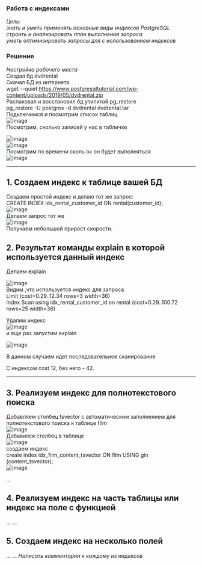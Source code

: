### Работа с индексами  

*Цель:*  
*знать и уметь применять основные виды индексов PostgreSQL*  
*строить и анализировать план выполнения запроса*  
*уметь оптимизировать запросы для с использованием индексов*  

### Решение  
*Настройка рабочего места*  
Создал бд dvdrental  
Скачал БД из интернета  
wget --quiet https://www.postgresqltutorial.com/wp-content/uploads/2019/05/dvdrental.zip  
Распаковал и восстановил бд утилитой pg_restore  
pg_restore -U postgres -d dvdrental dvdrental.tar  
Подключимся и посмотрим список таблиц  
![image](https://github.com/13-rus/Otus/assets/120638894/562d10bc-e992-4be0-a379-61b476c3f900)  
Посмотрим, сколько записей у нас в табличке  

![image](https://github.com/13-rus/Otus/assets/120638894/e4d121cc-f1de-4c45-9d31-5a7fecb7f460)  
![image](https://github.com/13-rus/Otus/assets/120638894/7c553551-dfe5-4713-a5ee-312539d5fa4a)  
Посмотрим по времени сколь ок он будет выполняться  
![image](https://github.com/13-rus/Otus/assets/120638894/cfa288c5-09d2-421c-9b03-d5e5f4b362eb)  
*****  
## 1. Создаем индекс к таблице вашей БД  
Создаем простой индекс и делаю тот же запрос:  
CREATE INDEX idx_rental_customer_id ON rental(customer_id);  
![image](https://github.com/13-rus/Otus/assets/120638894/4c420b1d-71dd-4e78-bc8a-57f676d2f68b)  
Делаем запрос тот же  
![image](https://github.com/13-rus/Otus/assets/120638894/34776b49-e065-4cf6-8aef-1c0401dbd69c)  
Получаем небольшой прирост скорости.  

## 2. Результат команды explain в которой используется данный индекс  
Делаем explain  

![image](https://github.com/13-rus/Otus/assets/120638894/71ca0a80-99cc-4e45-9758-293989c1452f)  
Видим ,что используется индекс для запроса  
Limit  (cost=0.29..12.34 rows=3 width=36)  
 Index Scan using idx_rental_customer_id on rental  (cost=0.29..100.72 rows=25 width=36)  
 
Удалим индекс  
![image](https://github.com/13-rus/Otus/assets/120638894/36f2f323-bdef-4c7f-b82e-daa5f6d7cfeb)  
и еще раз запустим explain  

![image](https://github.com/13-rus/Otus/assets/120638894/20cc14ac-9f0e-47ce-b309-3d4b2e51f22a)  

В данном случаем идет последовательное сканирование  

С индексом cost 12, без него -  42.  

***********************************

## 3. Реализуем индекс для полнотекстового поиска  
Добавляем столбец tsvector с автоматическим заполнением для полнотекстового поиска к таблице film  
![image](https://github.com/13-rus/Otus/assets/120638894/5b220e53-714a-45e1-ad47-db633d364a00)  
Добавился столбец в таблице  
![image](https://github.com/13-rus/Otus/assets/120638894/114c02f7-2a96-4816-a10e-6acfe61326c5)  
создаем индекс  
create index idx_film_content_tsvector ON film USING gin  
(content_tsvector);  
![image](https://github.com/13-rus/Otus/assets/120638894/f40207f0-e8a1-4858-a8d7-7acd5e22789b)  


...
## 4. Реализуем индекс на часть таблицы или индекс на поле с функцией  
...
...
## 5. Создаем индекс на несколько полей  
...
...
*Написать комментарии к каждому из индексов*
